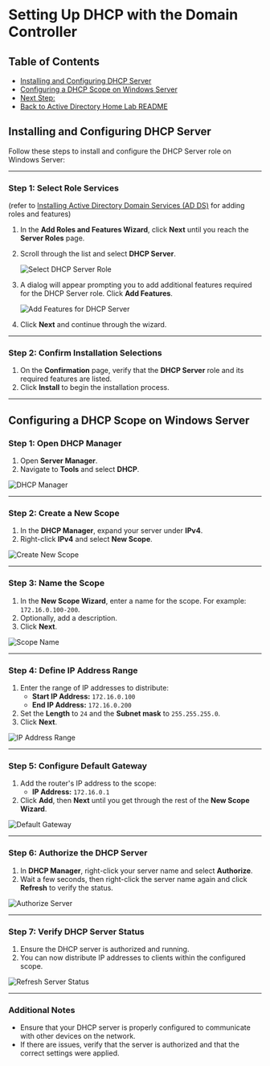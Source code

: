 # Setting Up DHCP with the Domain Controller

## Table of Contents
- [Installing and Configuring DHCP Server](#installing-and-configuring-dhcp-server)
- [Configuring a DHCP Scope on Windows Server](#configuring-a-dhcp-scope-on-windows-server)
- [Next Step: ](docs/.md)
- [Back to Active Directory Home Lab README](../README.md)
##

## Installing and Configuring DHCP Server
Follow these steps to install and configure the DHCP Server role on Windows Server:

---

### Step 1: Select Role Services
(refer to [Installing Active Directory Domain Services (AD DS)](/docs/usingAD.md#step-1-open-server-manager-and-select-add-roles-and-features) for adding roles and features)

1. In the **Add Roles and Features Wizard**, click **Next** until you reach the **Server Roles** page.
2. Scroll through the list and select **DHCP Server**.

   ![Select DHCP Server Role](../screenshots/dhcp1.png)

3. A dialog will appear prompting you to add additional features required for the DHCP Server role. Click **Add Features**.

   ![Add Features for DHCP Server](../screenshots/dhcp2.png)

4. Click **Next** and continue through the wizard.

---

### Step 2: Confirm Installation Selections

1. On the **Confirmation** page, verify that the **DHCP Server** role and its required features are listed.
2. Click **Install** to begin the installation process.

---

## Configuring a DHCP Scope on Windows Server

### Step 1: Open DHCP Manager
1. Open **Server Manager**.
2. Navigate to **Tools** and select **DHCP**.

![DHCP Manager](../screenshots/dhcp3.png)

---

### Step 2: Create a New Scope
1. In the **DHCP Manager**, expand your server under **IPv4**.
2. Right-click **IPv4** and select **New Scope**.

![Create New Scope](../screenshots/dhcp4.png)

---

### Step 3: Name the Scope
1. In the **New Scope Wizard**, enter a name for the scope. For example: `172.16.0.100-200`.
2. Optionally, add a description.
3. Click **Next**.

![Scope Name](../screenshots/dhcp5.png)

---

### Step 4: Define IP Address Range
1. Enter the range of IP addresses to distribute:
   - **Start IP Address:** `172.16.0.100`
   - **End IP Address:** `172.16.0.200`
2. Set the **Length** to `24` and the **Subnet mask** to `255.255.255.0`.
3. Click **Next**.

![IP Address Range](../screenshots/dhcp5.png)

---

### Step 5: Configure Default Gateway
1. Add the router's IP address to the scope:
   - **IP Address:** `172.16.0.1`
2. Click **Add**, then **Next** until you get through the rest of the **New Scope Wizard**.

![Default Gateway](../screenshots/dhcp6.png)

---

### Step 6: Authorize the DHCP Server
1. In **DHCP Manager**, right-click your server name and select **Authorize**.
2. Wait a few seconds, then right-click the server name again and click **Refresh** to verify the status.

![Authorize Server](../screenshots/dhcp7.png)

---

### Step 7: Verify DHCP Server Status
1. Ensure the DHCP server is authorized and running.
2. You can now distribute IP addresses to clients within the configured scope.

![Refresh Server Status](../screenshots/dhcp8.png)

---

### Additional Notes
- Ensure that your DHCP server is properly configured to communicate with other devices on the network.
- If there are issues, verify that the server is authorized and that the correct settings were applied.
